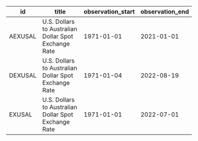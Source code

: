 | id      | title                                                | observation_start   | observation_end   |
|---------|------------------------------------------------------|---------------------|-------------------|
| AEXUSAL | U.S. Dollars to Australian Dollar Spot Exchange Rate | 1971-01-01          | 2021-01-01        |
| DEXUSAL | U.S. Dollars to Australian Dollar Spot Exchange Rate | 1971-01-04          | 2022-08-19        |
| EXUSAL  | U.S. Dollars to Australian Dollar Spot Exchange Rate | 1971-01-01          | 2022-07-01        |